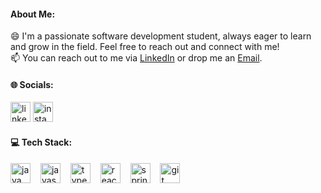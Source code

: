 #### About Me:
😄  I'm a passionate software development student, always eager to learn and grow in the field. Feel free to reach out and connect with me!
<br>
📫 You can reach out to me via <a href="https://www.linkedin.com/in/aleaguiard" target="_blank">LinkedIn</a> or drop me an <a href="mailto:aleaguiard@hotmail.com">Email</a>.

#### 🌐 Socials:
<div align="left">
  <a href="https://linkedin.com/in/aleaguiard"><img src="https://skillicons.dev/icons?i=linkedin" width="32" height="32" alt="linkedin logo" /></a>
  <a href="https://instagram.com/aleaguiard"><img src="https://skillicons.dev/icons?i=instagram" width="32" height="32" alt="instagram logo" /></a>
</div>

#### 💻 Tech Stack:
<div align="left">
  <img src="https://skillicons.dev/icons?i=java" height="32" alt="java logo"  />
  <img width="8" />
  <img src="https://skillicons.dev/icons?i=js" height="32" alt="javascript logo"  />
  <img width="8" />
  <img src="https://skillicons.dev/icons?i=ts" height="32" alt="typescript logo"  />
  <img width="8" />
  <img src="https://skillicons.dev/icons?i=react" height="32" alt="react logo"  />
  <img width="8" />
  <img src="https://skillicons.dev/icons?i=spring" height="32" alt="spring logo"  />
  <img width="8" />
  <img src="https://skillicons.dev/icons?i=git" height="32" alt="git logo"  />
</div>
